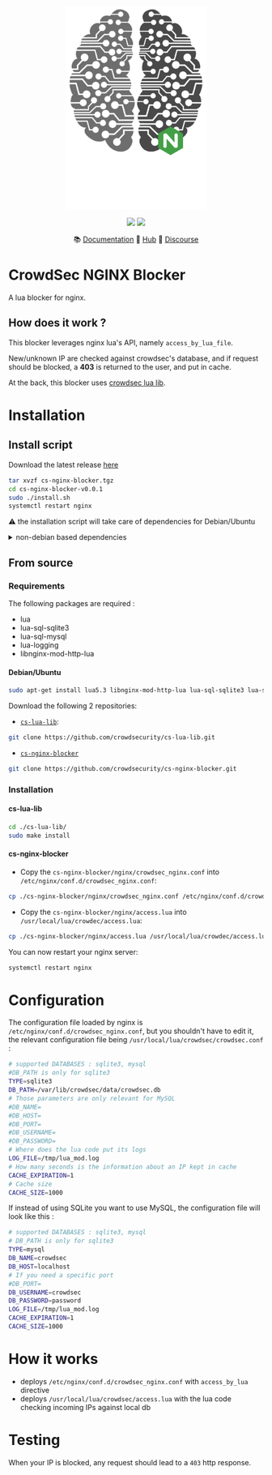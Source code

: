 <p align="center">
<img src="https://github.com/crowdsecurity/cs-nginx-blocker/raw/master/docs/assets/crowdsec_nginx_logo.png" alt="CrowdSec" title="CrowdSec" width="280" height="400" />
</p>
<p align="center">
<img src="https://img.shields.io/badge/build-pass-green">
<img src="https://img.shields.io/badge/tests-pass-green">
</p>
<p align="center">
&#x1F4DA; <a href="https://docs.crowdsec.net/blockers/nginx/installation/">Documentation</a>
&#x1F4A0; <a href="https://hub.crowdsec.net">Hub</a>
&#128172; <a href="https://discourse.crowdsec.net">Discourse </a>
</p>



# CrowdSec NGINX Blocker

A lua blocker for nginx.

## How does it work ?

This blocker leverages nginx lua's API, namely `access_by_lua_file`.

New/unknown IP are checked against crowdsec's database, and if request should be blocked, a **403** is returned to the user, and put in cache.

At the back, this blocker uses [crowdsec lua lib](https://github.com/crowdsecurity/cs-lua-lib/).

# Installation

## Install script

Download the latest release [here](https://github.com/crowdsecurity/cs-nginx-blocker/releases)

```bash
tar xvzf cs-nginx-blocker.tgz
cd cs-nginx-blocker-v0.0.1
sudo ./install.sh
systemctl restart nginx
```

:warning: the installation script will take care of dependencies for Debian/Ubuntu
<details>
  <summary>non-debian based dependencies</summary>

  - libnginx-mod-http-lua : nginx lua support
  - lua-sql-sqlite3 : for SQLite support
  - lua-sql-mysql : for MySQL support
  - lua-logging : logging
</details>



## From source

### Requirements

The following packages are required :

- lua
- lua-sql-sqlite3
- lua-sql-mysql
- lua-logging
- libnginx-mod-http-lua

#### Debian/Ubuntu

```bash
sudo apt-get install lua5.3 libnginx-mod-http-lua lua-sql-sqlite3 lua-sql-mysql lua-logging
```

Download the following 2 repositories:

- [`cs-lua-lib`](https://github.com/crowdsecurity/cs-lua-lib):
```bash
git clone https://github.com/crowdsecurity/cs-lua-lib.git
```

- [`cs-nginx-blocker`](https://github.com/crowdsecurity/cs-nginx-blocker)
```bash
git clone https://github.com/crowdsecurity/cs-nginx-blocker.git
```

### Installation

#### cs-lua-lib

```bash
cd ./cs-lua-lib/
sudo make install
```

#### cs-nginx-blocker

- Copy the `cs-nginx-blocker/nginx/crowdsec_nginx.conf` into `/etc/nginx/conf.d/crowdsec_nginx.conf`:
```bash
cp ./cs-nginx-blocker/nginx/crowdsec_nginx.conf /etc/nginx/conf.d/crowdsec_nginx.conf
```
- Copy the `cs-nginx-blocker/nginx/access.lua` into `/usr/local/lua/crowdec/access.lua`:
```bash
cp ./cs-nginx-blocker/nginx/access.lua /usr/local/lua/crowdec/access.lua
```

You can now restart your nginx server:
```bash
systemctl restart nginx
```


# Configuration

The configuration file loaded by nginx is `/etc/nginx/conf.d/crowdsec_nginx.conf`, but you shouldn't have to edit it, the relevant configuration file being `/usr/local/lua/crowdsec/crowdsec.conf` :


```bash
# supported DATABASES : sqlite3, mysql
#DB_PATH is only for sqlite3
TYPE=sqlite3
DB_PATH=/var/lib/crowdsec/data/crowdsec.db
# Those parameters are only relevant for MySQL
#DB_NAME=
#DB_HOST=
#DB_PORT=
#DB_USERNAME=
#DB_PASSWORD=
# Where does the lua code put its logs
LOG_FILE=/tmp/lua_mod.log
# How many seconds is the information about an IP kept in cache
CACHE_EXPIRATION=1
# Cache size
CACHE_SIZE=1000
```



If instead of using SQLite you want to use MySQL, the configuration file will look like this :
```bash
# supported DATABASES : sqlite3, mysql
# DB_PATH is only for sqlite3
TYPE=mysql
DB_NAME=crowdsec
DB_HOST=localhost
# If you need a specific port
#DB_PORT=
DB_USERNAME=crowdsec
DB_PASSWORD=password
LOG_FILE=/tmp/lua_mod.log
CACHE_EXPIRATION=1
CACHE_SIZE=1000
```


# How it works

 - deploys `/etc/nginx/conf.d/crowdsec_nginx.conf` with `access_by_lua` directive
 - deploys `/usr/local/lua/crowdsec/access.lua` with the lua code checking incoming IPs against local db

# Testing

When your IP is blocked, any request should lead to a `403` http response.
